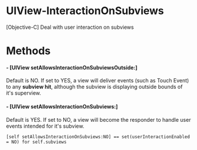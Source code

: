 # UIView-InteractionOnSubviews
[Objective-C] Deal with user interaction on subviews 

# Methods

#### - [UIView setAllowsInteractionOnSubviewsOutside:] ####
Default is NO. If set to YES, a view will deliver events (such as Touch Event) to any **subview hit**, although the subview is displaying outside bounds of it's superview.


#### - [UIView setAllowsInteractionOnSubviews:] ####
Default is YES. If set to NO, a view will become the responder to handle user events intended for it's subview.
```
[self setAllowsInteractionOnSubviews:NO] == set(userInteractionEnabled = NO) for self.subviews
```
